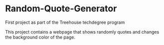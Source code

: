 # Random-Quote-Generator
First project as part of the Treehouse techdegree program

This project contains a webpage that shows randomly quotes and changes the background color of the page.
